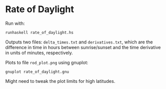# Rate of Daylight

Run with:

`runhaskell rate_of_daylight.hs`

Outputs two files: `delta_times.txt` and `derivatives.txt`, which are the difference in time in hours between sunrise/sunset and the time derivative in units of minutes, respectively.

Plots to file `rod_plot.png` using gnuplot:

`gnuplot rate_of_daylight.gnu`

Might need to tweak the plot limits for high latitudes.
